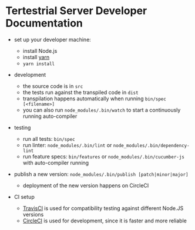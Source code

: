 # Tertestrial Server Developer Documentation

- set up your developer machine:
  - install Node.js
  - install [yarn](https://yarnpkg.com/en/)
  - `yarn install`

- development
  - the source code is in `src`
  - the tests run against the transpiled code in `dist`
  - transpilation happens automatically when running `bin/spec [<filename>]`
  - you can also run `node_modules/.bin/watch` to start a continuously running auto-compiler

- testing
  - run all tests: `bin/spec`
  - run linter: `node_modules/.bin/lint` or `node_modules/.bin/dependency-lint`
  - run feature specs: `bin/features` or `node_modules/.bin/cucumber-js` with auto-compiler running

- publish a new version: `node_modules/.bin/publish [patch|minor|major]`
  - deployment of the new version happens on CircleCI

- CI setup
  - [TravisCI](https://travis-ci.org/Originate/tertestrial-server)
    is used for compatibility testing against different Node.JS versions
  - [CircleCI](https://circleci.com/gh/Originate/tertestrial-server)
    is used for development, since it is faster and more reliable
